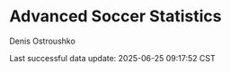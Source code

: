 # Advanced Soccer Statistics
Denis Ostroushko

<!-- gfm -->

Last successful data update: 2025-06-25 09:17:52 CST
